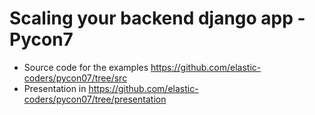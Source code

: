 # Scaling your backend django app - Pycon7

- Source code for the examples https://github.com/elastic-coders/pycon07/tree/src
- Presentation in https://github.com/elastic-coders/pycon07/tree/presentation
